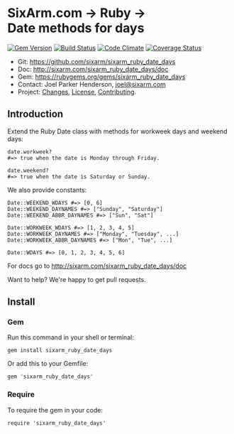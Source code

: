 # SixArm.com → Ruby → <br> Date methods for days

<!--header-open-->

[![Gem Version](https://badge.fury.io/rb/sixarm_ruby_date_days.svg)](http://badge.fury.io/rb/sixarm_ruby_date_days)
[![Build Status](https://travis-ci.org/SixArm/sixarm_ruby_date_days.png)](https://travis-ci.org/SixArm/sixarm_ruby_date_days)
[![Code Climate](https://codeclimate.com/github/SixArm/sixarm_ruby_date_days.png)](https://codeclimate.com/github/SixArm/sixarm_ruby_date_days)
[![Coverage Status](https://coveralls.io/repos/SixArm/sixarm_ruby_date_days/badge.svg?branch=master&service=github)](https://coveralls.io/github/SixArm/sixarm_ruby_date_days?branch=master)

* Git: <https://github.com/sixarm/sixarm_ruby_date_days>
* Doc: <http://sixarm.com/sixarm_ruby_date_days/doc>
* Gem: <https://rubygems.org/gems/sixarm_ruby_date_days>
* Contact: Joel Parker Henderson, <joel@sixarm.com>
* Project: [Changes](CHANGES.md), [License](LICENSE.md), [Contributing](CONTRIBUTING.md).

<!--header-shut-->


## Introduction

Extend the Ruby Date class with methods for workweek days and weekend days:

    date.workweek? 
    #=> true when the date is Monday through Friday.

    date.weekend? 
    #=> true when the date is Saturday or Sunday.

We also provide constants:

    Date::WEEKEND_WDAYS #=> [0, 6]
    Date::WEEKEND_DAYNAMES #=> ["Sunday", "Saturday"]
    Date::WEEKEND_ABBR_DAYNAMES #=> ["Sun", "Sat"]

    Date::WORKWEEK_WDAYS #=> [1, 2, 3, 4, 5]
    Date::WORKWEEK_DAYNAMES #=> ["Monday", "Tuesday", ...]
    Date::WORKWEEK_ABBR_DAYNAMES #=> ["Mon", "Tue", ...]

    Date::WDAYS #=> [0, 1, 2, 3, 4, 5, 6]

For docs go to <http://sixarm.com/sixarm_ruby_date_days/doc>

Want to help? We're happy to get pull requests.


<!--install-opent-->

## Install

### Gem

Run this command in your shell or terminal:

    gem install sixarm_ruby_date_days

Or add this to your Gemfile:

    gem 'sixarm_ruby_date_days'

### Require

To require the gem in your code:

    require 'sixarm_ruby_date_days'

<!--install-shut-->
